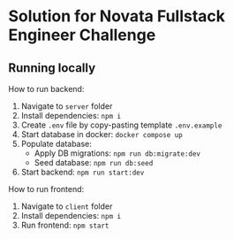 # Solution for Novata Fullstack Engineer Challenge

## Running locally

How to run backend:
1. Navigate to `server` folder
2. Install dependencies: `npm i`
3. Create `.env` file by copy-pasting template `.env.example`
4. Start database in docker: `docker compose up` 
5. Populate database:
   - Apply DB migrations: `npm run db:migrate:dev`
   - Seed database: `npm run db:seed`
6. Start backend: `npm run start:dev`

How to run frontend:
1. Navigate to `client` folder
2. Install dependencies: `npm i`
3. Run frontend: `npm start`
